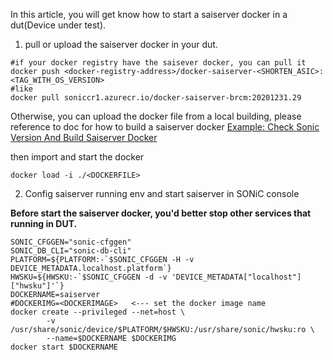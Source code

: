 In this article, you will get know how to start a saiserver docker in a dut(Device under test).
1. pull or upload the saiserver docker in your dut.
```
#if your docker registry have the saisever docker, you can pull it
docker push <docker-registry-address>/docker-saiserver-<SHORTEN_ASIC>:<TAG_WITH_OS_VERSION>
#like
docker pull soniccr1.azurecr.io/docker-saiserver-brcm:20201231.29
```
Otherwise, you can upload the docker file from a local building, please reference to doc for how to build a saiserver docker
[Example: Check Sonic Version And Build Saiserver Docker](./ExampleCheckSonicVersionAndBuildSaiserverDocker.md)

then import and start the docker
```shell
docker load -i ./<DOCKERFILE>
```

2.  Config saiserver running env and start saiserver in SONiC console

**Before start the saiserver docker, you'd better stop other services that running in DUT.**
```shell
SONIC_CFGGEN="sonic-cfggen"
SONIC_DB_CLI="sonic-db-cli"
PLATFORM=${PLATFORM:-`$SONIC_CFGGEN -H -v DEVICE_METADATA.localhost.platform`}
HWSKU=${HWSKU:-`$SONIC_CFGGEN -d -v 'DEVICE_METADATA["localhost"]["hwsku"]'`}
DOCKERNAME=saiserver
#DOCKERIMG=<DOCKERIMAGE>   <--- set the docker image name
docker create --privileged --net=host \
        -v /usr/share/sonic/device/$PLATFORM/$HWSKU:/usr/share/sonic/hwsku:ro \
        --name=$DOCKERNAME $DOCKERIMG
docker start $DOCKERNAME

```
